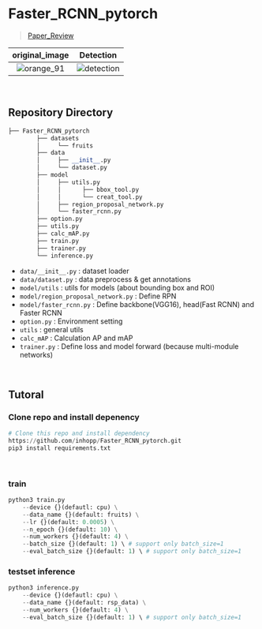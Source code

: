 # Faster_RCNN_pytorch

> [Paper_Review](https://inhopp.github.io/paper/Paper10/)

| original_image | Detection |
|:-:|:-:|
| ![orange_91](https://user-images.githubusercontent.com/96368476/192968601-6dae1a8b-e8d6-4df0-a815-9a48d488885e.jpg) | ![detection](https://user-images.githubusercontent.com/96368476/192968604-d6a4fdb6-44a8-4de0-a515-424bc0c29eb4.png) |



<br>

## Repository Directory 

``` python 
├── Faster_RCNN_pytorch
        ├── datasets
        │     └── fruits
        ├── data
        │     ├── __init__.py
        │     └── dataset.py
        ├── model
        │     ├── utils.py
        │     │      ├── bbox_tool.py
        │     │      └── creat_tool.py      
        │     ├── region_proposal_network.py          
        │     └── faster_rcnn.py        
        ├── option.py
        ├── utils.py
        ├── calc_mAP.py
        ├── train.py
        ├── trainer.py
        └── inference.py
```

- `data/__init__.py` : dataset loader
- `data/dataset.py` : data preprocess & get annotations
- `model/utils` : utils for models (about bounding box and ROI)
- `model/region_proposal_network.py` : Define RPN 
- `model/faster_rcnn.py` : Define backbone(VGG16), head(Fast RCNN) and Faster RCNN
- `option.py` : Environment setting
- `utils` : general utils
- `calc_mAP` : Calculation AP and mAP
- `trainer.py` : Define loss and model forward (because multi-module networks)


<br>


## Tutoral

### Clone repo and install depenency

``` python
# Clone this repo and install dependency
https://github.com/inhopp/Faster_RCNN_pytorch.git
pip3 install requirements.txt
```

<br>


### train
``` python
python3 train.py
    --device {}(defautl: cpu) \
    --data_name {}(default: fruits) \
    --lr {}(default: 0.0005) \
    --n_epoch {}(default: 10) \
    --num_workers {}(default: 4) \
    --batch_size {}(default: 1) \ # support only batch_size=1
    --eval_batch_size {}(default: 1) \ # support only batch_size=1
```

### testset inference
```python
python3 inference.py
    --device {}(defautl: cpu) \
    --data_name {}(default: rsp_data) \
    --num_workers {}(default: 4) \
    --eval_batch_size {}(default: 1) \ # support only batch_size=1
```